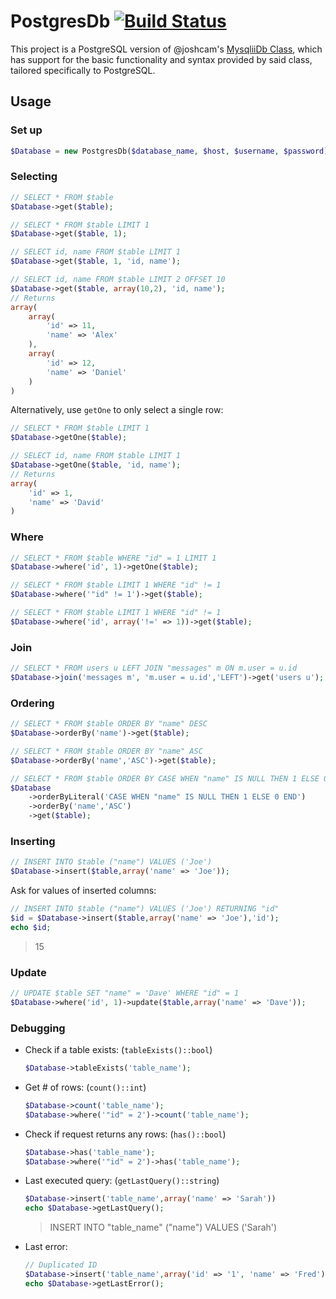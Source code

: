 <h1>PostgresDb <a href="https://travis-ci.org/SeinopSys/PHP-PostgreSQL-Database-Class"><img alt="Build Status" src="https://travis-ci.org/SeinopSys/PHP-PostgreSQL-Database-Class.svg"></a></h1>

This project is a PostgreSQL version of @joshcam's [MysqliiDb Class](https://github.com/joshcam/PHP-MySQLi-Database-Class), which has support for the basic functionality and syntax provided by said class, tailored specifically to PostgreSQL.

## Usage
### Set up
```php
$Database = new PostgresDb($database_name, $host, $username, $password);
```
### Selecting
```php
// SELECT * FROM $table
$Database->get($table);

// SELECT * FROM $table LIMIT 1
$Database->get($table, 1);

// SELECT id, name FROM $table LIMIT 1
$Database->get($table, 1, 'id, name');

// SELECT id, name FROM $table LIMIT 2 OFFSET 10
$Database->get($table, array(10,2), 'id, name');
// Returns
array(
    array(
        'id' => 11,
        'name' => 'Alex'
    ),
    array(
        'id' => 12,
        'name' => 'Daniel'
    )
)
```
Alternatively, use `getOne` to only select a single row:
```php
// SELECT * FROM $table LIMIT 1
$Database->getOne($table);

// SELECT id, name FROM $table LIMIT 1
$Database->getOne($table, 'id, name');
// Returns
array(
    'id' => 1,
    'name' => 'David'
)
```
### Where
```php
// SELECT * FROM $table WHERE "id" = 1 LIMIT 1
$Database->where('id', 1)->getOne($table);

// SELECT * FROM $table LIMIT 1 WHERE "id" != 1
$Database->where('"id" != 1')->get($table);

// SELECT * FROM $table LIMIT 1 WHERE "id" != 1
$Database->where('id', array('!=' => 1))->get($table);
```
### Join
```php
// SELECT * FROM users u LEFT JOIN "messages" m ON m.user = u.id
$Database->join('messages m', 'm.user = u.id','LEFT')->get('users u');
```
### Ordering
```php
// SELECT * FROM $table ORDER BY "name" DESC
$Database->orderBy('name')->get($table);

// SELECT * FROM $table ORDER BY "name" ASC
$Database->orderBy('name','ASC')->get($table);

// SELECT * FROM $table ORDER BY CASE WHEN "name" IS NULL THEN 1 ELSE 0 END DESC, "name" ASC
$Database
    ->orderByLiteral('CASE WHEN "name" IS NULL THEN 1 ELSE 0 END')
    ->orderBy('name','ASC')
    ->get($table);
```
### Inserting
```php
// INSERT INTO $table ("name") VALUES ('Joe')
$Database->insert($table,array('name' => 'Joe'));
```
Ask for values of inserted columns:
```php
// INSERT INTO $table ("name") VALUES ('Joe') RETURNING "id"
$id = $Database->insert($table,array('name' => 'Joe'),'id');
echo $id;
```

>15

### Update
```php
// UPDATE $table SET "name" = 'Dave' WHERE "id" = 1
$Database->where('id', 1)->update($table,array('name' => 'Dave'));
```

### Debugging
 - Check if a table exists: (`tableExists()::bool`)
   ```php
   $Database->tableExists('table_name');
   ```
 - Get # of rows: (`count()::int`)
   ```php
   $Database->count('table_name');
   $Database->where('"id" = 2')->count('table_name');
 - Check if request returns any rows: (`has()::bool`)
   ```php
   $Database->has('table_name');
   $Database->where('"id" = 2')->has('table_name');
   ```
 - Last executed query: (`getLastQuery()::string`)
   ```php
   $Database->insert('table_name',array('name' => 'Sarah'))
   echo $Database->getLastQuery();
   ```

   >INSERT INTO "table_name" ("name") VALUES ('Sarah')

 - Last error:
   ```php
   // Duplicated ID
   $Database->insert('table_name',array('id' => '1', 'name' => 'Fred'))
   echo $Database->getLastError();
   ```
